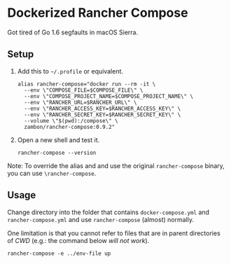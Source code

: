 # Dockerized Rancher Compose

Got tired of Go 1.6 segfaults in macOS Sierra.

## Setup

1.  Add this to `~/.profile` or equivalent.

    ```shell
    alias rancher-compose="docker run --rm -it \
      --env \"COMPOSE_FILE=$COMPOSE_FILE\" \
      --env \"COMPOSE_PROJECT_NAME=$COMPOSE_PROJECT_NAME\" \
      --env \"RANCHER_URL=$RANCHER_URL\" \
      --env \"RANCHER_ACCESS_KEY=$RANCHER_ACCESS_KEY\" \
      --env \"RANCHER_SECRET_KEY=$RANCHER_SECRET_KEY\" \
      --volume \"$(pwd):/compose\" \
      zambon/rancher-compose:0.9.2"
    ```

1.  Open a new shell and test it.

    ```shell
    rancher-compose --version
    ```

Note: To override the alias and and use the original `rancher-compose` binary, you can use `\rancher-compose`.

## Usage

Change directory into the folder that contains `docker-compose.yml` and `rancher-compose.yml` and use `rancher-compose` (almost) normally.

One limitation is that you cannot refer to files that are in parent directories of _CWD_ (e.g.: the command below _will not work_).

```shell
rancher-compose -e ../env-file up
```
